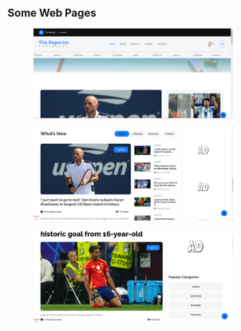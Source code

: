## Some Web Pages


<p align="center"><img src="https://raw.githubusercontent.com/wenuranga-silva/The-Reporter/refs/heads/main/public/uploads/1.png" width="400" alt="image"></p>

<p align="center"><img src="https://raw.githubusercontent.com/wenuranga-silva/The-Reporter/refs/heads/main/public/uploads/2.png" width="400" alt="image"></p>

<p align="center"><img src="https://github.com/wenuranga-silva/The-Reporter/blob/main/public/uploads/3.png" width="400" alt="image"></p>

